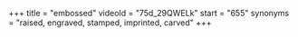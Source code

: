 +++
title = "embossed"
videoId = "75d_29QWELk"
start = "655"
synonyms = "raised, engraved, stamped, imprinted, carved"
+++

